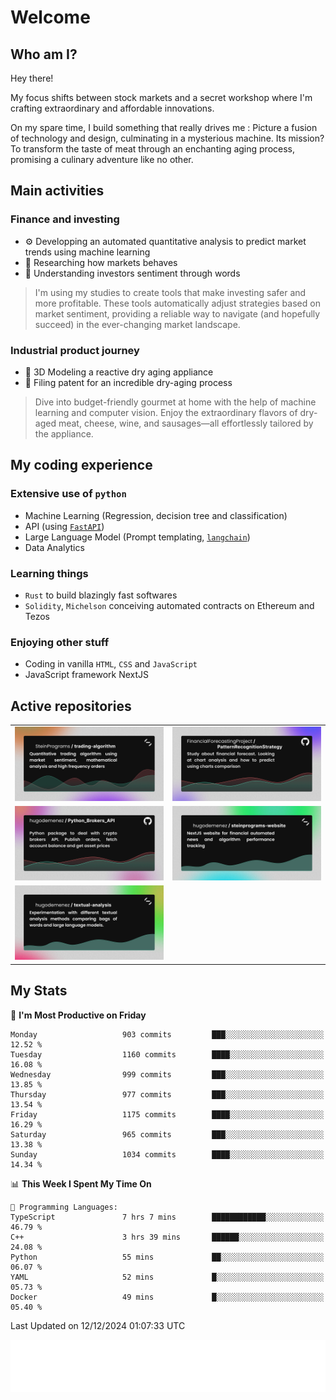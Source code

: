 # Welcome 

## Who am I?

Hey there! 

My focus shifts between stock markets and a secret workshop where I'm crafting extraordinary and affordable innovations. 



On my spare time, I build something that really drives me :
Picture a fusion of technology and design, culminating in a mysterious machine. 
Its mission? To transform the taste of meat through an enchanting aging process, promising a culinary adventure like no other.

## Main activities

### Finance and investing
* ⚙️ Developping an automated quantitative analysis to predict market trends using machine learning
* 📝 Researching how markets behaves
* 🧠 Understanding investors sentiment through words

> I'm using my studies to create tools that make investing safer and more profitable. These tools automatically adjust strategies based on market sentiment, providing a reliable way to navigate (and hopefully succeed) in the ever-changing market landscape.

### Industrial product journey
* 🚀 3D Modeling a reactive dry aging appliance
* 📎 Filing patent for an incredible dry-aging process

> Dive into budget-friendly gourmet at home with the help of machine learning and computer vision. Enjoy the extraordinary flavors of dry-aged meat, cheese, wine, and sausages—all effortlessly tailored by the appliance.

## My coding experience

### Extensive use of `python` 

* Machine Learning (Regression, decision tree and classification)
* API (using [`FastAPI`](https://fastapi.tiangolo.com))
* Large Language Model (Prompt templating, [`langchain`](https://python.langchain.com/docs/get_started/introduction))
* Data Analytics

### Learning things

* `Rust` to build blazingly fast softwares
* `Solidity`, `Michelson` conceiving automated contracts on Ethereum and Tezos

### Enjoying other stuff

* Coding in vanilla `HTML`, `CSS` and `JavaScript` 
* JavaScript framework NextJS
  
## Active repositories
|||
| ------------- | ------------- |
|[![Python Trading Algorithm](assets/base_python_architecture.png)](https://github.com/SteinPrograms/base-python-architecture)|[![Quantitative Prediction](assets/pattern_recognition_strategy.png)](https://github.com/FinancialForecastingProject/PatternRecognitionStrategy.git)|
|[![Broker SDK](assets/python_brokers_api.png)](https://github.com/hugodemenez/Python_Brokers_API)|[![NextJS Website](assets/steinprograms-website.png)](https://github.com/hugodemenez/steinprograms-website)|
|[![Textual](assets/textual-analysis.png)](https://github.com/hugodemenez/textual-analysis)||


## My Stats

<!--START_SECTION:waka-->
📅 **I'm Most Productive on Friday** 

```text
Monday                   903 commits         ███░░░░░░░░░░░░░░░░░░░░░░   12.52 % 
Tuesday                  1160 commits        ████░░░░░░░░░░░░░░░░░░░░░   16.08 % 
Wednesday                999 commits         ███░░░░░░░░░░░░░░░░░░░░░░   13.85 % 
Thursday                 977 commits         ███░░░░░░░░░░░░░░░░░░░░░░   13.54 % 
Friday                   1175 commits        ████░░░░░░░░░░░░░░░░░░░░░   16.29 % 
Saturday                 965 commits         ███░░░░░░░░░░░░░░░░░░░░░░   13.38 % 
Sunday                   1034 commits        ████░░░░░░░░░░░░░░░░░░░░░   14.34 % 
```


📊 **This Week I Spent My Time On** 

```text
💬 Programming Languages: 
TypeScript               7 hrs 7 mins        ████████████░░░░░░░░░░░░░   46.79 % 
C++                      3 hrs 39 mins       ██████░░░░░░░░░░░░░░░░░░░   24.08 % 
Python                   55 mins             ██░░░░░░░░░░░░░░░░░░░░░░░   06.07 % 
YAML                     52 mins             █░░░░░░░░░░░░░░░░░░░░░░░░   05.73 % 
Docker                   49 mins             █░░░░░░░░░░░░░░░░░░░░░░░░   05.40 % 
```


 Last Updated on 12/12/2024 01:07:33 UTC
<!--END_SECTION:waka-->

![Coding metrics](metrics.plugin.wakatime.svg)

